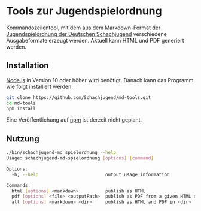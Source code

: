 # Tools zur Jugendspielordnung

Kommandozeilentool, mit dem aus dem Markdown-Format der [Jugendspielordnung der Deutschen Schachjugend](https://github.com/Schachjugend/Spielordnung) verschiedene Ausgabeformate erzeugt werden. Aktuell kann HTML und PDF generiert werden.

## Installation

[Node.js](http://nodejs.org/) in Version 10 oder höher wird benötigt. Danach kann das Programm wie folgt installiert werden:

```sh
git clone https://github.com/Schachjugend/md-tools.git
cd md-tools
npm install
```

Eine Veröffentlichung auf [npm](http://nodejs.org/) ist derzeit nicht geplant.

## Nutzung

```sh
./bin/schachjugend-md spielordnung --help
Usage: schachjugend-md-spielordnung [options] [command]

Options:
  -h, --help                         output usage information

Commands:
  html [options] <markdown>          publish as HTML
  pdf [options] <file> <outputPath>  publish as PDF from a given HTML or Markdown file
  all [options] <markdown> <dir>     publish as HTML and PDF in <dir> from a given Markdown file
```
